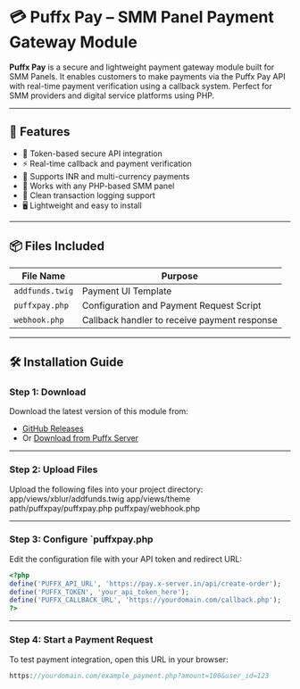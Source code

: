 # 💳 Puffx Pay – SMM Panel Payment Gateway Module

**Puffx Pay** is a secure and lightweight payment gateway module built for SMM Panels. It enables customers to make payments via the Puffx Pay API with real-time payment verification using a callback system. Perfect for SMM providers and digital service platforms using PHP.

---

## 🚀 Features

- 🔐 Token-based secure API integration  
- ⚡ Real-time callback and payment verification  
- 💸 Supports INR and multi-currency payments  
- 🧩 Works with any PHP-based SMM panel  
- 🧾 Clean transaction logging support  
- 🖥️ Lightweight and easy to install  

---

## 📦 Files Included

| File Name             | Purpose                                       |
|-----------------------|-----------------------------------------------|
| `addfunds.twig`       | Payment UI Template                           |
| `puffxpay.php`        | Configuration and Payment Request Script      |
| `webhook.php`         | Callback handler to receive payment response  |

---

## 🛠️ Installation Guide

### Step 1: Download

Download the latest version of this module from:

- [GitHub Releases](https://github.com/puffxhost/Puffx-Pay-SMM-Panel-Module)  
- Or [Download from Puffx Server](https://api.puffxhost.com/module/Puffx%20Pay%20SMM.zip)

---

### Step 2: Upload Files

Upload the following files into your project directory:
app/views/xblur/addfunds.twig
app/views/theme path/puffxpay/puffxpay.php
puffxpay/webhook.php

---

### Step 3: Configure `puffxpay.php
Edit the configuration file with your API token and redirect URL:
```php
<?php
define('PUFFX_API_URL', 'https://pay.x-server.in/api/create-order');
define('PUFFX_TOKEN', 'your_api_token_here');
define('PUFFX_CALLBACK_URL', 'https://yourdomain.com/callback.php');
?>
```
--- 

### Step 4: Start a Payment Request
To test payment integration, open this URL in your browser:
```php
https://yourdomain.com/example_payment.php?amount=100&user_id=123
```

